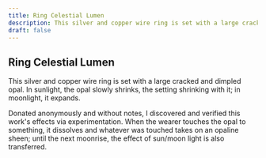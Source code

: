 ```yaml
---
title: Ring Celestial Lumen
description: This silver and copper wire ring is set with a large cracked and dimpled opal. In sunlight, the...
draft: false
---
```


## Ring Celestial Lumen

This silver and copper wire ring is set with a large cracked and dimpled opal. In sunlight, the
opal slowly shrinks, the setting shrinking with it; in moonlight, it expands.

Donated anonymously and without notes, I discovered and verified this work's effects via
experimentation. When the wearer touches the opal to something, it dissolves and whatever was
touched takes on an opaline sheen; until the next moonrise, the effect of sun/moon light is also
transferred.
